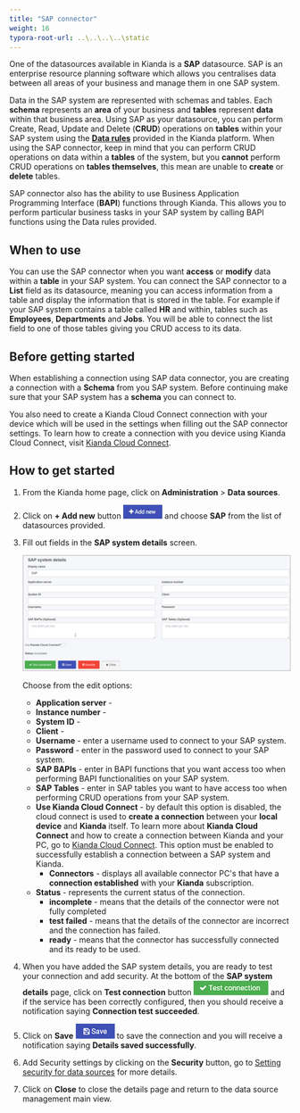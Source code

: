 ```yaml
---
title: "SAP connector"
weight: 16
typora-root-url: ..\..\..\..\static
---
```


One of the datasources available in Kianda is a **SAP** datasource. SAP is an enterprise resource planning software which allows you centralises data between all areas of your business and manage them in one SAP system. 

Data in the SAP system are represented with schemas and tables. Each **schema** represents an **area** of your business and **tables** represent **data** within that business area. Using SAP as your datasource, you can perform Create, Read, Update and Delete (**CRUD**) operations on **tables** within your SAP system using the [**Data rules**](/docs/platform/rules/data/) provided in the Kianda platform. When using the SAP connector, keep in mind that you can perform CRUD operations on data within a **tables** of the system, but you **cannot** perform CRUD operations on **tables themselves**, this mean are unable to **create** or **delete** tables. 

SAP connector also has the ability to use Business Application Programming Interface (**BAPI**) functions through Kianda. This allows you to perform particular business tasks in your SAP system by calling BAPI functions using the Data rules provided.

## When to use

You can use the SAP connector when you want **access** or **modify** data within a **table** in your SAP system. You can connect the SAP connector to a **List** field as its datasource, meaning you can access information from a table and display the information that is stored in the table. For example if your SAP system contains a table called **HR** and within, tables such as **Employees**, **Departments** and **Jobs**. You will be able to connect the list field to one of those tables giving you CRUD access to its data. 

## Before getting started

When establishing a connection using SAP data connector, you are creating a connection with a **Schema** from you SAP system. Before continuing make sure that your SAP system has a **schema** you can connect to. 

You also need to create a Kianda Cloud Connect connection with your device which will be used in the settings when filling out the SAP connector settings. To learn how to create a connection with you device using Kianda Cloud Connect, visit [Kianda Cloud Connect](/docs/platform/connectors/kianda-cloud-connect/).

## How to get started

1. From the Kianda home page, click on **Administration** > **Data sources**.

2. Click on **+ Add new** button ![Add new data connector button](/images/addnew.png) and choose **SAP** from the list of datasources provided.

3. Fill out fields in the **SAP system details** screen.

   ![SQL Server details page](/images/sap-details.jpg)

   Choose from the edit options:

   - **Application server** -
   - **Instance number** -
   - **System ID** - 
   - **Client** - 
   - **Username** - enter a username used to connect to your SAP system.
   - **Password** - enter in the password used to connect to your SAP system.
   - **SAP BAPIs** - enter in BAPI functions that you want access too when performing BAPI functionalities on your SAP system.
   - **SAP Tables** - enter in SAP tables you want to have access too when performing CRUD operations from your SAP system.
   - **Use Kianda Cloud Connect** - by default this option is disabled, the cloud connect is used to **create a connection** between your **local device** and **Kianda** itself. To learn more about **Kianda Cloud Connect** and how to create a connection between Kianda and your PC, go to [Kianda Cloud Connect](/docs/platform/connectors/kianda-cloud-connect/). This option must be enabled to successfully establish a connection between a SAP system and Kianda.
     - **Connectors** - displays all available connector PC's that have a **connection established** with your **Kianda** subscription. 
   - **Status** - represents the current status of the connection.
     - **incomplete** - means that the details of the connector were not fully completed
     - **test failed** - means that the details of the connector are incorrect and the connection has failed.
     - **ready** - means that the connector has successfully connected and its ready to be used.

4. When you have added the SAP system details, you are ready to test your connection and add security. At the bottom of the **SAP system details** page, click on **Test connection** button ![Test connection for REST Service](/images/test-connection.jpg) and if the service has been correctly configured, then you should receive a notification saying **Connection test succeeded**.

5. Click on **Save** ![Save connection button](/images/save-connection.jpg) to save the connection and you will receive a notification saying **Details saved successfully**.

6. Add Security settings by clicking on the **Security** button, go to [Setting security for data sources](/docs/platform/connectors/#setting-security-for-data-sources) for more details.

7. Click on **Close** to close the details page and return to the data source management main view.
